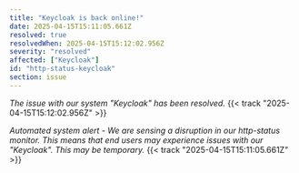 ```yaml
---
title: "Keycloak is back online!"
date: 2025-04-15T15:11:05.661Z
resolved: true
resolvedWhen: 2025-04-15T15:12:02.956Z
severity: "resolved"
affected: ["Keycloak"]
id: "http-status-keycloak"
section: issue
---
```


*The issue with our system "Keycloak" has been resolved.* {{< track "2025-04-15T15:12:02.956Z" >}}

**Automated system alert* - We are sensing a disruption in our http-status monitor. This means that end users may experience issues with our "Keycloak". This may be temporary.* {{< track "2025-04-15T15:11:05.661Z" >}}
